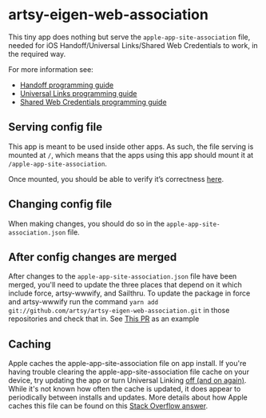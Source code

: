 # artsy-eigen-web-association

This tiny app does nothing but serve the `apple-app-site-association` file,
needed for iOS Handoff/Universal Links/Shared Web Credentials to work, in the
required way.

For more information see:

- [Handoff programming guide](https://developer.apple.com/library/ios/documentation/UserExperience/Conceptual/Handoff/AdoptingHandoff/AdoptingHandoff.html#//apple_ref/doc/uid/TP40014338-CH2-SW10)
- [Universal Links programming guide](https://developer.apple.com/library/prerelease/ios/documentation/General/Conceptual/AppSearch/UniversalLinks.html)
- [Shared Web Credentials programming guide](https://developer.apple.com/library/ios/documentation/Security/Reference/SharedWebCredentialsRef/)

## Serving config file

This app is meant to be used inside other apps. As such, the file serving is
mounted at `/`, which means that the apps using this app should mount it at
`/apple-app-site-association`.

Once mounted, you should be able to verify it’s correctness [here](https://branch.io/resources/aasa-validator/).

## Changing config file

When making changes, you should do so in the `apple-app-site-association.json` file.

## After config changes are merged

After changes to the `apple-app-site-association.json` file have been merged, you'll need to update the three places that depend on it which include force, artsy-wwwify, and Sailthru. To update the package in force and artsy-wwwify run the command `yarn add git://github.com/artsy/artsy-eigen-web-association.git` in those repositories and check that in. See [This PR](https://github.com/artsy/artsy-eigen-web-association/pull/40) as an example

## Caching

Apple caches the apple-app-site-association file on app install. If you're having trouble clearing the apple-app-site-association file cache on your device, try updating the app or turn Universal Linking [off (and on again)](https://stackoverflow.com/questions/32729489/how-can-i-reset-ios-9-universal-linking-settings). While it's not known how often the cache is updated, it does appear to periodically between installs and updates. More details about how Apple caches this file can be found on this [Stack Overflow answer](https://stackoverflow.com/a/41305871).
